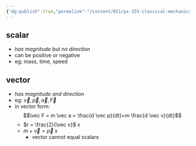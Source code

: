 ```yaml
---
{"dg-publish":true,"permalink":"/content/011/px-155-classical-mechanics-and-special-relativity/classical-mechanics/px-155-a-foundations-of-classical-mechanics/px-155-a4-scalars-and-vectors/","noteIcon":"1","created":"2025-08-27T13:14:05.211+01:00","updated":"2024-11-26T19:53:56.000+00:00"}
---
```


## scalar
- *has magnitude but no direction*
- can be positive or negative
- eg: mass, time, speed
## vector
- *has magnitude and direction*
- eg: $\vec v, \vec p, \vec a, \vec F$
- in vector form:
$$\vec F = m \vec a = \frac{d \vec p}{dt}=m \frac{d \vec v}{dt}$$
	- $r = \frac{2}{\vec v}$    x
	- $m+\vec v = \vec p$    x
		- vector cannot equal scalars